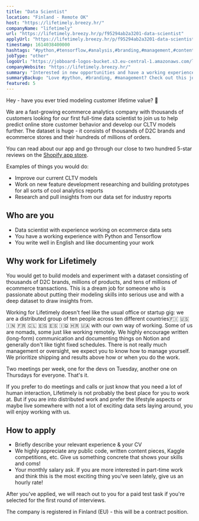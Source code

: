 ```yaml
---
title: "Data Scientist"
location: "Finland - Remote OK"
host: "https://lifetimely.breezy.hr/"
companyName: "lifetimely"
url: "https://lifetimely.breezy.hr/p/f95294ab2a3201-data-scientist"
applyUrl: "https://lifetimely.breezy.hr/p/f95294ab2a3201-data-scientist/apply"
timestamp: 1614038400000
hashtags: "#python,#tensorflow,#analysis,#branding,#management,#content,#English"
jobType: "other"
logoUrl: "https://jobboard-logos-bucket.s3.eu-central-1.amazonaws.com/lifetimely"
companyWebsite: "https://lifetimely.breezy.hr/"
summary: "Interested in new opportunities and have a working experience with Python and Tensorflow? Lifetimely has a job opening for a Data Scientist."
summaryBackup: "Love #python, #branding, #management? Check out this job post!"
featured: 5
---
```


Hey - have you ever tried modeling customer lifetime value? 👋

We are a fast-growing ecommerce analytics company with thousands of customers looking for our first full-time data scientist to join us to help predict online store customer behavior and develop our CLTV models further. The dataset is huge - it consists of thousands of D2C brands and ecommerce stores and their hundreds of millions of orders.

You can read about our app and go through our close to two hundred 5-star reviews on the [Shopify app store](https://apps.shopify.com/lifetimely-lifetime-value-and-profit-analytics).

Examples of things you would do:

*   Improve our current CLTV models
*   Work on new feature development researching and building prototypes for all sorts of cool analytics reports
*   Research and pull insights from our data set for industry reports

## Who are you

*   Data scientist with experience working on ecommerce data sets
*   You have a working experience with Python and Tensorflow
*   You write well in English and like documenting your work

## Why work for Lifetimely

You would get to build models and experiment with a dataset consisting of thousands of D2C brands, millions of products, and tens of millions of ecommerce transactions. This is a dream job for someone who is passionate about putting their modeling skills into serious use and with a deep dataset to draw insights from.

Working for Lifetimely doesn't feel like the usual office or startup gig: we are a distributed group of ten people across ten different countries🇫🇮 🇺🇸 🇮🇳 🇫🇷 🇨🇱 🇪🇬 🇪🇸 🇮🇶 🇭🇷 🇺🇦 with our own way of working. Some of us are nomads, some just like working remotely. We highly encourage written (long-form) communication and documenting things on Notion and generally don't like tight fixed schedules. There is not really much management or oversight, we expect you to know how to manage yourself. We prioritize shipping and results above how or when you do the work.

Two meetings per week, one for the devs on Tuesday, another one on Thursdays for everyone. That's it.

If you prefer to do meetings and calls or just know that you need a lot of human interaction, Lifetimely is not probably the best place for you to work at. But if you are into distributed work and prefer the lifestyle aspects or maybe live somewhere with not a lot of exciting data sets laying around, you will enjoy working with us.

## How to apply

*   Briefly describe your relevant experience & your CV
*   We highly appreciate any public code, written content pieces, Kaggle competitions, etc. Give us something concrete that shows your skills and coms!
*   Your monthly salary ask. If you are more interested in part-time work and think this is the most exciting thing you've seen lately, give us an hourly rate!

After you've applied, we will reach out to you for a paid test task if you're selected for the first round of interviews.

The company is registered in Finland (EU) - this will be a contract position.
